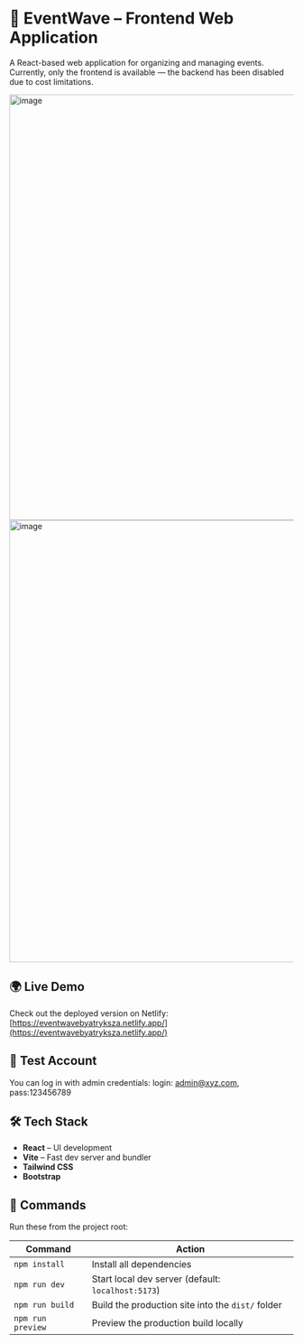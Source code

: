 # 🚀 EventWave – Frontend Web Application

A React-based web application for organizing and managing events.  
Currently, only the frontend is available — the backend has been disabled due to cost limitations.

<img width="1386" height="754" alt="image" src="https://github.com/user-attachments/assets/4c5a6287-946e-479b-9045-4e9ce05879c5" />
<img width="1389" height="783" alt="image" src="https://github.com/user-attachments/assets/c4839fd6-d738-467f-8c93-6fa735e05ab7" />

## 🌍 Live Demo

Check out the deployed version on Netlify:  
[https://eventwavebyatryksza.netlify.app/](https://eventwavebyatryksza.netlify.app/)

## 🔑 Test Account

You can log in with admin credentials:
login: admin@xyz.com, pass:123456789

## 🛠️ Tech Stack

- **React** – UI development  
- **Vite** – Fast dev server and bundler  
- **Tailwind CSS**
- **Bootstrap** 


## 🧞 Commands

Run these from the project root:

| Command            | Action                                                   |
|--------------------|----------------------------------------------------------|
| `npm install`      | Install all dependencies                                 |
| `npm run dev`      | Start local dev server (default: `localhost:5173`)       |
| `npm run build`    | Build the production site into the `dist/` folder        |
| `npm run preview`  | Preview the production build locally                     |

